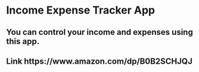 # Income Expense Tracker App
<h2>You can control your income and expenses using this app.<h2>
Link
https://www.amazon.com/dp/B0B2SCHJQJ
